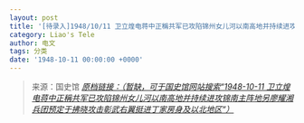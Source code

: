 ```yaml
---
layout: post
title: '[待录入]1948/10/11 卫立煌电蒋中正稱共军已攻陷锦州女儿河以南高地并持续进攻锦南主阵地另廖耀湘兵团预定于拂晓攻击彰武右翼挺进丁家房身及以北地区'
category: Liao's Tele
author: 电文
tags: 分类
date: '1948-10-11 00:00:00 +0000'
---
```



> 来源：国史馆 [*原档链接：（暂缺，可于国史馆网站搜索“1948-10-11 卫立煌电蒋中正稱共军已攻陷锦州女儿河以南高地并持续进攻锦南主阵地另廖耀湘兵团预定于拂晓攻击彰武右翼挺进丁家房身及以北地区“）*]()
